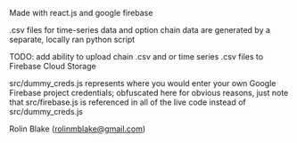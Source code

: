 Made with react.js and google firebase

.csv files for time-series data and option chain data are generated by a separate, locally ran python script

TODO: add ability to upload chain .csv and or time series .csv files to Firebase Cloud Storage

src/dummy_creds.js represents where you would enter your own Google Firebase project credentials; obfuscated here for obvious reasons,
just note that src/firebase.js is referenced in all of the live code instead of src/dummy_creds.js

Rolin Blake (rolinmblake@gmail.com)